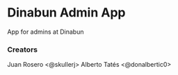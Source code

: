 # Dinabun Admin App

App for admins at Dinabun

### Creators

Juan Rosero <@skullerj>
Alberto Tatés <@donalbertic0>
